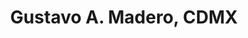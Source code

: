 ---
title: Gustavo A. Madero, CDMX
url: /gustavo-a-madero-cdmx/
latitude: 19.475
longitude: -99.143
---